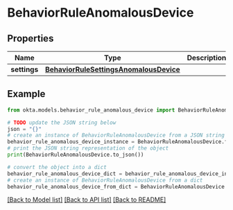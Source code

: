 # BehaviorRuleAnomalousDevice


## Properties

Name | Type | Description | Notes
------------ | ------------- | ------------- | -------------
**settings** | [**BehaviorRuleSettingsAnomalousDevice**](BehaviorRuleSettingsAnomalousDevice.md) |  | [optional] 

## Example

```python
from okta.models.behavior_rule_anomalous_device import BehaviorRuleAnomalousDevice

# TODO update the JSON string below
json = "{}"
# create an instance of BehaviorRuleAnomalousDevice from a JSON string
behavior_rule_anomalous_device_instance = BehaviorRuleAnomalousDevice.from_json(json)
# print the JSON string representation of the object
print(BehaviorRuleAnomalousDevice.to_json())

# convert the object into a dict
behavior_rule_anomalous_device_dict = behavior_rule_anomalous_device_instance.to_dict()
# create an instance of BehaviorRuleAnomalousDevice from a dict
behavior_rule_anomalous_device_from_dict = BehaviorRuleAnomalousDevice.from_dict(behavior_rule_anomalous_device_dict)
```
[[Back to Model list]](../README.md#documentation-for-models) [[Back to API list]](../README.md#documentation-for-api-endpoints) [[Back to README]](../README.md)


